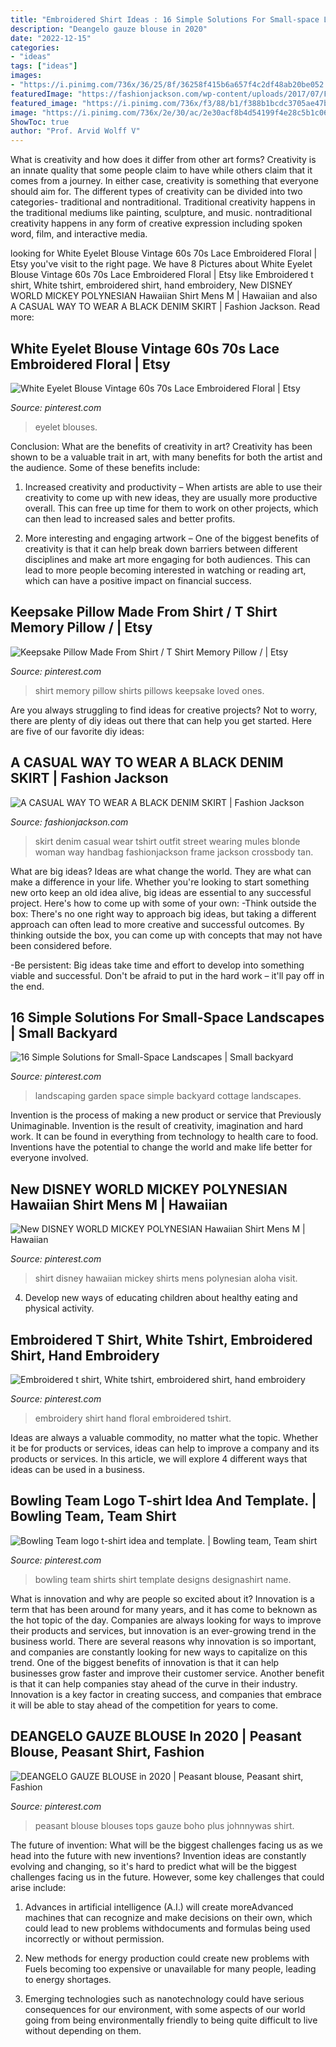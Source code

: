 ```yaml
---
title: "Embroidered Shirt Ideas : 16 Simple Solutions For Small-space Landscapes"
description: "Deangelo gauze blouse in 2020"
date: "2022-12-15"
categories:
- "ideas"
tags: ["ideas"]
images:
- "https://i.pinimg.com/736x/36/25/8f/36258f415b6a657f4c2df48ab20be052.jpg"
featuredImage: "https://fashionjackson.com/wp-content/uploads/2017/07/Fashion-Jackson-white-tshirt-frame-black-denim-skirt-black-mules-tan-crossbody-handbag-3-800x1200.jpg"
featured_image: "https://i.pinimg.com/736x/f3/88/b1/f388b1bcdc3705ae47b7d7e3a3befacf.jpg"
image: "https://i.pinimg.com/736x/2e/30/ac/2e30acf8b4d54199f4e28c5b1c06d2be.jpg"
ShowToc: true
author: "Prof. Arvid Wolff V"
---
```



What is creativity and how does it differ from other art forms?
Creativity is an innate quality that some people claim to have while others claim that it comes from a journey. In either case, creativity is something that everyone should aim for. The different types of creativity can be divided into two categories- traditional and nontraditional. Traditional creativity happens in the traditional mediums like painting, sculpture, and music. nontraditional creativity happens in any form of creative expression including spoken word, film, and interactive media.

	

		
looking for White Eyelet Blouse Vintage 60s 70s Lace Embroidered Floral | Etsy you've visit to the right page. We have 8 Pictures about White Eyelet Blouse Vintage 60s 70s Lace Embroidered Floral | Etsy like Embroidered t shirt, White tshirt, embroidered shirt, hand embroidery, New DISNEY WORLD MICKEY POLYNESIAN Hawaiian Shirt Mens M | Hawaiian and also A CASUAL WAY TO WEAR A BLACK DENIM SKIRT | Fashion Jackson. Read more:
		
    
## White Eyelet Blouse Vintage 60s 70s Lace Embroidered Floral | Etsy

<img loading=lazy src="https://i.pinimg.com/736x/37/f9/3c/37f93c823d74b243d0e0fc3d079c22c9.jpg" onerror="this.onerror=null;this.src='https://tse1.mm.bing.net/th?id=OIP.c3X1p2TeraH1tV7cStFxtgHaKX&amp;pid=15.1';" alt="White Eyelet Blouse Vintage 60s 70s Lace Embroidered Floral | Etsy">

_Source: pinterest.com_

>eyelet blouses. 

	

Conclusion: What are the benefits of creativity in art?
Creativity has been shown to be a valuable trait in art, with many benefits for both the artist and the audience. Some of these benefits include:
1. Increased creativity and productivity – When artists are able to use their creativity to come up with new ideas, they are usually more productive overall. This can free up time for them to work on other projects, which can then lead to increased sales and better profits.

2. More interesting and engaging artwork – One of the biggest benefits of creativity is that it can help break down barriers between different disciplines and make art more engaging for both audiences. This can lead to more people becoming interested in watching or reading art, which can have a positive impact on financial success.


    
## Keepsake Pillow Made From Shirt / T Shirt Memory Pillow / | Etsy

<img loading=lazy src="https://i.pinimg.com/originals/41/3d/b6/413db6d42b734bc4540ba6dd04fe9c0a.jpg" onerror="this.onerror=null;this.src='https://tse2.mm.bing.net/th?id=OIP.oA1TwaR8vgPjirun4DlJugHaIc&amp;pid=15.1';" alt="Keepsake Pillow Made From Shirt / T Shirt Memory Pillow / | Etsy">

_Source: pinterest.com_

>shirt memory pillow shirts pillows keepsake loved ones. 

	

Are you always struggling to find ideas for creative projects? Not to worry, there are plenty of diy ideas out there that can help you get started. Here are five of our favorite diy ideas: 

    
## A CASUAL WAY TO WEAR A BLACK DENIM SKIRT | Fashion Jackson

<img loading=lazy src="https://fashionjackson.com/wp-content/uploads/2017/07/Fashion-Jackson-white-tshirt-frame-black-denim-skirt-black-mules-tan-crossbody-handbag-3-800x1200.jpg" onerror="this.onerror=null;this.src='https://tse2.mm.bing.net/th?id=OIP.E-L3UDfyQ5KGUtxo3SNbowHaLH&amp;pid=15.1';" alt="A CASUAL WAY TO WEAR A BLACK DENIM SKIRT | Fashion Jackson">

_Source: fashionjackson.com_

>skirt denim casual wear tshirt outfit street wearing mules blonde woman way handbag fashionjackson frame jackson crossbody tan. 

	

What are big ideas?
Ideas are what change the world. They are what can make a difference in your life. Whether you're looking to start something new orto keep an old idea alive, big ideas are essential to any successful project. Here's how to come up with some of your own: 
-Think outside the box: There's no one right way to approach big ideas, but taking a different approach can often lead to more creative and successful outcomes. By thinking outside the box, you can come up with concepts that may not have been considered before. 

-Be persistent: Big ideas take time and effort to develop into something viable and successful. Don't be afraid to put in the hard work – it'll pay off in the end.

    
## 16 Simple Solutions For Small-Space Landscapes | Small Backyard

<img loading=lazy src="https://i.pinimg.com/736x/2e/30/ac/2e30acf8b4d54199f4e28c5b1c06d2be.jpg" onerror="this.onerror=null;this.src='https://tse3.mm.bing.net/th?id=OIP.JtjyN6KWqZV3_al-4sT9zwHaLI&amp;pid=15.1';" alt="16 Simple Solutions for Small-Space Landscapes | Small backyard">

_Source: pinterest.com_

>landscaping garden space simple backyard cottage landscapes. 

	

Invention is the process of making a new product or service that Previously Unimaginable. Invention is the result of creativity, imagination and hard work. It can be found in everything from technology to health care to food. Inventions have the potential to change the world and make life better for everyone involved.

    
## New DISNEY WORLD MICKEY POLYNESIAN Hawaiian Shirt Mens M | Hawaiian

<img loading=lazy src="https://i.pinimg.com/736x/2a/e5/ab/2ae5ab5fb23d0dacaf4aa4a1793f5feb--shirts-for-men-shirt-men.jpg" onerror="this.onerror=null;this.src='https://tse2.mm.bing.net/th?id=OIP.02gjkewNghk7LHWiUVJFnQHaJN&amp;pid=15.1';" alt="New DISNEY WORLD MICKEY POLYNESIAN Hawaiian Shirt Mens M | Hawaiian">

_Source: pinterest.com_

>shirt disney hawaiian mickey shirts mens polynesian aloha visit. 

	

4. Develop new ways of educating children about healthy eating and physical activity.

    
## Embroidered T Shirt, White Tshirt, Embroidered Shirt, Hand Embroidery

<img loading=lazy src="https://i.pinimg.com/736x/36/25/8f/36258f415b6a657f4c2df48ab20be052.jpg" onerror="this.onerror=null;this.src='https://tse4.mm.bing.net/th?id=OIP.2srB2gnVN3AwdDu4M86OKQHaJ3&amp;pid=15.1';" alt="Embroidered t shirt, White tshirt, embroidered shirt, hand embroidery">

_Source: pinterest.com_

>embroidery shirt hand floral embroidered tshirt. 

	

Ideas are always a valuable commodity, no matter what the topic. Whether it be for products or services, ideas can help to improve a company and its products or services. In this article, we will explore 4 different ways that ideas can be used in a business.

    
## Bowling Team Logo T-shirt Idea And Template. | Bowling Team, Team Shirt

<img loading=lazy src="https://i.pinimg.com/originals/49/6f/12/496f12b24c0f7ae92bec50be367e1d68.jpg" onerror="this.onerror=null;this.src='https://tse4.mm.bing.net/th?id=OIP.HyW7coKbRHV83RUrY09hfQAAAA&amp;pid=15.1';" alt="Bowling Team logo t-shirt idea and template. | Bowling team, Team shirt">

_Source: pinterest.com_

>bowling team shirts shirt template designs designashirt name. 

	

What is innovation and why are people so excited about it?
Innovation is a term that has been around for many years, and it has come to beknown as the hot topic of the day. Companies are always looking for ways to improve their products and services, but innovation is an ever-growing trend in the business world. There are several reasons why innovation is so important, and companies are constantly looking for new ways to capitalize on this trend. One of the biggest benefits of innovation is that it can help businesses grow faster and improve their customer service. Another benefit is that it can help companies stay ahead of the curve in their industry. Innovation is a key factor in creating success, and companies that embrace it will be able to stay ahead of the competition for years to come.

    
## DEANGELO GAUZE BLOUSE In 2020 | Peasant Blouse, Peasant Shirt, Fashion

<img loading=lazy src="https://i.pinimg.com/736x/f3/88/b1/f388b1bcdc3705ae47b7d7e3a3befacf.jpg" onerror="this.onerror=null;this.src='https://tse4.mm.bing.net/th?id=OIP.C4R-S8AWT7GgT4RKTwBbmgHaLJ&amp;pid=15.1';" alt="DEANGELO GAUZE BLOUSE in 2020 | Peasant blouse, Peasant shirt, Fashion">

_Source: pinterest.com_

>peasant blouse blouses tops gauze boho plus johnnywas shirt. 

	

The future of invention: What will be the biggest challenges facing us as we head into the future with new inventions?
Invention ideas are constantly evolving and changing, so it's hard to predict what will be the biggest challenges facing us in the future. However, some key challenges that could arise include:
1. Advances in artificial intelligence (A.I.) will create moreAdvanced machines that can recognize and make decisions on their own, which could lead to new problems withdocuments and formulas being used incorrectly or without permission.

2. New methods for energy production could create new problems with Fuels becoming too expensive or unavailable for many people, leading to energy shortages.

3. Emerging technologies such as nanotechnology could have serious consequences for our environment, with some aspects of our world going from being environmentally friendly to being quite difficult to live without depending on them.

